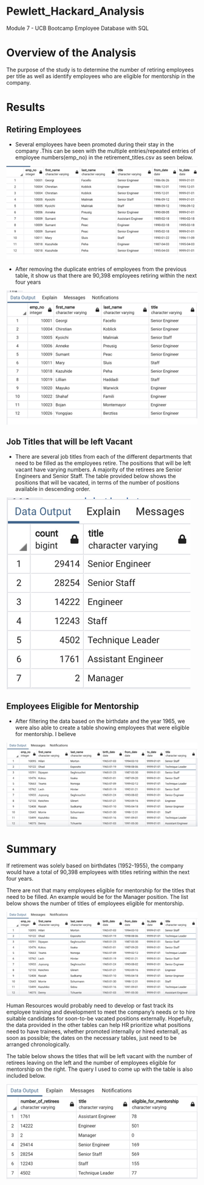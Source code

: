 # Pewlett_Hackard_Analysis
Module 7 - UCB Bootcamp Employee Database with SQL

# Overview of the Analysis
The purpose of the study is to determine the number of retiring employees per title as well as identify employees who are eligible for mentorship in the company.

# Results
## Retiring Employees
* Several employees have been promoted during their stay in the company .This can be seen with the multiple entries/repeated entries of employee numbers(emp_no) in the retirement_titles.csv as seen below. 

![retiring_employees_multiple_entries](resources/Retirement_titles.png)

* After removing the duplicate entries of employees from the previous table, it show us that there are 90,398 employees retiring within the next four years

![etiring_employees_single_entries](resources/Unique_titles.png)

## Job Titles that will be left Vacant
* There are several  job titles from each of the  different departments that need to be filled as the employees retire. The positions that will be left vacant have varying numbers. A majority of the retirees are Senior Engineers and Senior Staff. The table provided below shows the positions that will be vacated, in terms of the number of positions available in descending order.

![Determining_county_turnouts](resources/retiring_titles.png)

## Employees Eligible for Mentorship
* After filtering the data based on the birthdate and the year 1965, we were also able to create a table showing employees that were eligible for mentorship. I believe 

![Mentorship](resources/Mentorship_eligibility.png)

# Summary
If retirement was solely based on birthdates (1952-1955), the company would have a total of 90,398 employees with titles retiring within the next four years. 

There are not that many employees eligible for mentorship for the titles that need to be filled. An example would be for the Manager position. The list below shows the number of titles of employees eligible for mentorship.

![mentorship_eligibility](resources/Mentorship_eligibility.png)

Human Resources would probably need to develop or fast track its employee training and development to meet the company’s needs or to hire suitable candidates for soon-to-be vacated positions externally. Hopefully, the data provided in the other tables can help HR prioritize what positions need to have trainees, whether promoted internally or hired externall, as soon as possible; the dates on the necessary tables, just need to be arranged chronologically.

The table below shows the titles that will be left vacant with the number of retirees leaving on the left and the number of employees eligible for mentorship on the right. The query I used to come up with the table is also included below.  

![Summary](resources/summary.png)


